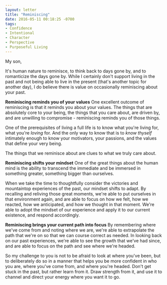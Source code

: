 ```yaml
---
layout: letter
title: "Reminiscing"
date: 2016-05-11 00:18:25 -0700
tags:
- Confidence
- Intentional
- Character
- Perspective
- Purposeful Living
---
```

My son,

It's human nature to reminisce, to think back to days gone by, and to romanticize the days gone by. While I certainly don't support living in the past and not being able to live in the present (that's another topic for another day), I do believe there is value on occasionally reminiscing about your past.

**Reminiscing reminds you of your values**
One excellent outcome of reminiscing is that it reminds you about your values. The things that are absolutely core to your being, the things that you care about, are driven by, and are unwilling to compromise - reminiscing reminds you of those things.

One of the prerequisites of living a full life is to know what you're living for, what you're *loving* for. And the only way to know that is to *know thyself* intimately enough to know your motivators, your passions, and the values that define your very being.

The things that we reminisce about are clues to what we truly care about.

**Reminiscing shifts your mindset**
One of the great things about the human mind is the ability to transcend the immediate and be immersed in something greater, something bigger than ourselves.

When we take the time to thoughtfully consider the victories and mountaintop experiences of the past, our mindset shifts to adapt. By recalling and reliving those great moments, we're able to put ourselves in that environment again, and are able to focus on how we felt, how we reacted, how we anticipated, and how we thought in that moment. We're able to adopt the mindset of our experience and apply it to our current existence, and respond accordingly.

**Reminiscing  brings your current path into focus**
By remembering where we've come from and noting where we are, we're able to extrapolate the path that we're on so that we can course correct as needed. In looking back on our past experiences, we're able to see the growth that we've had since, and are able to focus on the path and see where we're headed.

So my challenge to you is not to be afraid to look at where you've been, but to deliberately do so in a manner that helps you be more confident in who you are, where you've come from, and where you're headed. Don't get stuck in the past, but rather learn from it. Draw strength from it, and use it to channel and direct your energy where you want it to go.
